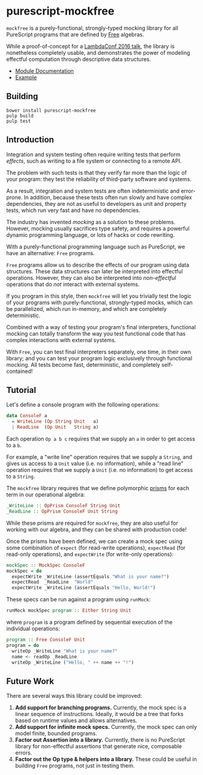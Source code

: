 # purescript-mockfree

`mockfree` is a purely-functional, strongly-typed mocking library for all PureScript programs that are defined by [Free](https://github.com/purescript/purescript-free) algebras.

While a proof-of-concept for a [LambdaConf 2016 talk](http://github.com/lambdaconf/lambdaconf-2016-usa), the library is nonetheless completely usable, and demonstrates the power of modeling effectful computation through descriptive data structures.

- [Module Documentation](docs/Test/Mock/Mockfree.md)
- [Example](test/Main.purs)

## Building

    bower install purescript-mockfree
    pulp build
    pulp test

## Introduction

Integration and system testing often require writing tests that perform *effects*, such as writing to a file system or connecting to a remote API.

The problem with such tests is that they verify far more than the logic of your program: they test the reliability of third-party software and systems.

As a result, integration and system tests are often indeterministic and error-prone. In addition, because these tests often run slowly and have complex dependencies, they are not as useful to developers as unit and property tests, which run very fast and have no dependencies.

The industry has invented *mocking* as a solution to these problems. However, mocking usually sacrifices type safety, and requires a powerful dynamic programming language, or lots of hacks or code rewriting.

With a purely-functional programming language such as PureScript, we have an alternative: `Free` programs.

`Free` programs allow us to describe the effects of our program using data structures. These data structures can later be interpreted into effectful operations. However, they can also be interpreted into *non-effectful* operations that do *not* interact with external systems.

If you program in this style, then `mockfree` will let you trivially test the logic of your programs with purely-functional, strongly-typed mocks, which can be parallelized, which run in-memory, and which are completely deterministic.

Combined with a way of testing your program's final interpreters, functional mocking can totally transform the way you test functional code that has complex interactions with external systems.

With `Free`, you can test final interpreters separately, one time, in their own library; and you can test your program logic exclusively through functional mocking. All tests become fast, deterministic, and completely self-contained!

## Tutorial

Let's define a console program with the following operations:

```purescript
data ConsoleF a
  = WriteLine (Op String Unit   a)
  | ReadLine  (Op Unit   String a)
```

Each operation `Op a b c` requires that we supply an `a` in order to get access to a `b`.

For example, a "write line" operation requires that we supply a `String`, and gives us access to a `Unit` value (i.e. no information), while a "read line" operation requires that we supply a `Unit` (i.e. no information) to get access to a `String`.

The `mockfree` library requires that we define polymorphic [prisms](http://github.com/purescript-contrib/purescript-profunctor-lenses) for each term in our operational algebra:

```purescript
_WriteLine :: OpPrism ConsoleF String Unit
_ReadLine :: OpPrism ConsoleF Unit String
```

While these prisms are required for `mockfree`, they are also useful for working with our algebra, and they can be shared with production code!

Once the prisms have been defined, we can create a mock spec using some combination of `expect` (for read-write operations), `expectRead` (for read-only operations), and `expectWrite` (for write-only operations):

```purescript
mockSpec :: MockSpec ConsoleF
mockSpec = do
  expectWrite _WriteLine (assertEquals "What is your name?")
  expectRead  _ReadLine  "World"
  expectWrite _WriteLine (assertEquals "Hello, World!")
```

These specs can be run against a program using `runMock`:

```purescript
runMock mockSpec program :: Either String Unit
```

where `program` is a program defined by sequential execution of the individual operations:

```purescript
program :: Free ConsoleF Unit
program = do
  writeOp _WriteLine "What is your name?"
  name <- readOp _ReadLine
  writeOp _WriteLine ("Hello, " ++ name ++ "!")
```

## Future Work

There are several ways this library could be improved:

 1. **Add support for branching programs.** Currently, the mock spec is a linear sequence of instructions. Ideally, it would be a tree that forks based on runtime values and allows alternatives.
 2. **Add support for infinite mock specs.** Currently, the mock spec can only model finite, bounded programs.
 3. **Factor out Assertion into a library.** Currently, there is no PureScript library for non-effectful assertions that generate nice, composable errors.
 4. **Factor out the Op type & helpers into a library.** These could be useful in building `Free` programs, not just in testing them.
